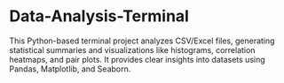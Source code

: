 # Data-Analysis-Terminal
This Python-based terminal project analyzes CSV/Excel files, generating statistical summaries and visualizations like histograms, correlation heatmaps, and pair plots. It provides clear insights into datasets using Pandas, Matplotlib, and Seaborn.
